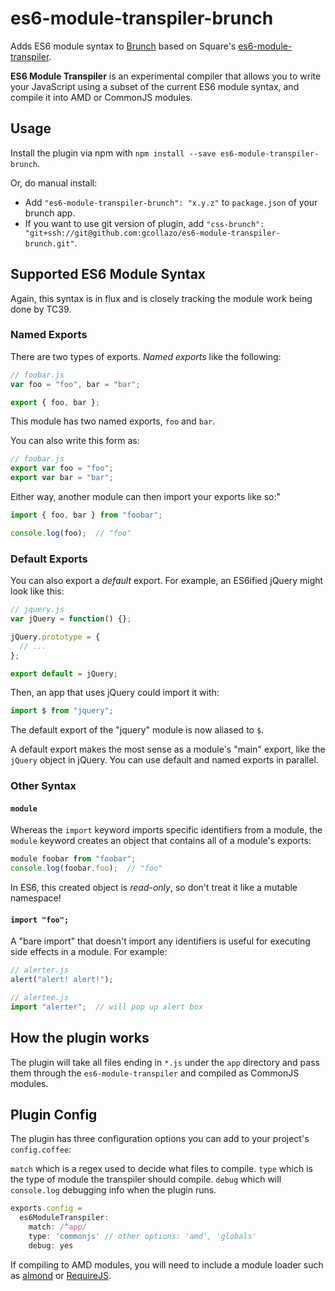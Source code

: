 # es6-module-transpiler-brunch


Adds ES6 module syntax to [Brunch](http://brunch.io) based on Square's [es6-module-transpiler](https://github.com/square/es6-module-transpiler).

**ES6 Module Transpiler** is an experimental compiler that allows you to write your JavaScript using a subset of the current ES6 module syntax, and compile it into AMD or CommonJS modules.

## Usage
Install the plugin via npm with `npm install --save es6-module-transpiler-brunch`.

Or, do manual install:

* Add `"es6-module-transpiler-brunch": "x.y.z"` to `package.json` of your brunch app.
* If you want to use git version of plugin, add
`"css-brunch": "git+ssh://git@github.com:gcollazo/es6-module-transpiler-brunch.git"`.

## Supported ES6 Module Syntax

Again, this syntax is in flux and is closely tracking the module work being
done by TC39.

### Named Exports

There are two types of exports. *Named exports* like the following:

```javascript
// foobar.js
var foo = "foo", bar = "bar";

export { foo, bar };
```

This module has two named exports, `foo` and `bar`.

You can also write this form as:

```javascript
// foobar.js
export var foo = "foo";
export var bar = "bar";
```

Either way, another module can then import your exports like so:"

```javascript
import { foo, bar } from "foobar";

console.log(foo);  // "foo"
```

### Default Exports

You can also export a *default* export. For example, an ES6ified jQuery might
look like this:

```javascript
// jquery.js
var jQuery = function() {};

jQuery.prototype = {
  // ...
};

export default = jQuery;
```

Then, an app that uses jQuery could import it with:

```javascript
import $ from "jquery";
```

The default export of the "jquery" module is now aliased to `$`.

A default export makes the most sense as a module's "main" export, like the
`jQuery` object in jQuery. You can use default and named exports in parallel.

### Other Syntax

#### `module`

Whereas the `import` keyword imports specific identifiers from a module,
the `module` keyword creates an object that contains all of a module's
exports:

```javascript
module foobar from "foobar";
console.log(foobar.foo);  // "foo"
```

In ES6, this created object is *read-only*, so don't treat it like a mutable
namespace!

#### `import "foo";`

A "bare import" that doesn't import any identifiers is useful for executing
side effects in a module. For example:

```javascript
// alerter.js
alert("alert! alert!");

// alertee.js
import "alerter";  // will pop up alert box
```

## How the plugin works
The plugin will take all files ending in `*.js` under the `app` directory and pass them through the `es6-module-transpiler` and compiled as CommonJS modules.

## Plugin Config
The plugin has three configuration options you can add to your project's `config.coffee`:

`match` which is a regex used to decide what files to compile.
`type` which is the type of module the transpiler should compile.
`debug` which will `console.log` debugging info when the plugin runs.

```javascript
exports.config =
  es6ModuleTranspiler:
    match: /^app/
    type: 'commonjs' // other options: 'amd', 'globals'
    debug: yes
```

If compiling to AMD modules, you will need to include a module loader such as [almond](https://github.com/jrburke/almond) or [RequireJS](http://requirejs.org).
